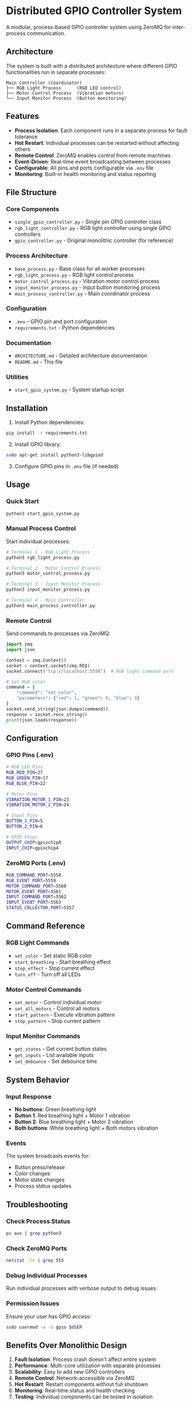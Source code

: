 # Distributed GPIO Controller System

A modular, process-based GPIO controller system using ZeroMQ for inter-process communication.

## Architecture

The system is built with a distributed architecture where different GPIO functionalities run in separate processes:

```
Main Controller (Coordinator)
├── RGB Light Process      (RGB LED control)
├── Motor Control Process  (Vibration motors)
└── Input Monitor Process  (Button monitoring)
```

## Features

- **Process Isolation**: Each component runs in a separate process for fault tolerance
- **Hot Restart**: Individual processes can be restarted without affecting others
- **Remote Control**: ZeroMQ enables control from remote machines
- **Event-Driven**: Real-time event broadcasting between processes
- **Configurable**: All pins and ports configurable via `.env` file
- **Monitoring**: Built-in health monitoring and status reporting

## File Structure

### Core Components
- `single_gpio_controller.py` - Single pin GPIO controller class
- `rgb_light_controller.py` - RGB light controller using single GPIO controllers
- `gpio_controller.py` - Original monolithic controller (for reference)

### Process Architecture
- `base_process.py` - Base class for all worker processes
- `rgb_light_process.py` - RGB light control process
- `motor_control_process.py` - Vibration motor control process
- `input_monitor_process.py` - Input button monitoring process
- `main_process_controller.py` - Main coordinator process

### Configuration
- `.env` - GPIO pin and port configuration
- `requirements.txt` - Python dependencies

### Documentation
- `ARCHITECTURE.md` - Detailed architecture documentation
- `README.md` - This file

### Utilities
- `start_gpio_system.py` - System startup script

## Installation

1. Install Python dependencies:
```bash
pip install -r requirements.txt
```

2. Install GPIO library:
```bash
sudo apt-get install python3-libgpiod
```

3. Configure GPIO pins in `.env` file (if needed)

## Usage

### Quick Start
```bash
python3 start_gpio_system.py
```

### Manual Process Control

Start individual processes:
```bash
# Terminal 1 - RGB Light Process
python3 rgb_light_process.py

# Terminal 2 - Motor Control Process
python3 motor_control_process.py

# Terminal 3 - Input Monitor Process
python3 input_monitor_process.py

# Terminal 4 - Main Controller
python3 main_process_controller.py
```

### Remote Control

Send commands to processes via ZeroMQ:

```python
import zmq
import json

context = zmq.Context()
socket = context.socket(zmq.REQ)
socket.connect("tcp://localhost:5558")  # RGB light command port

# Set RGB color
command = {
    "command": "set_color",
    "parameters": {"red": 1, "green": 0, "blue": 0}
}
socket.send_string(json.dumps(command))
response = socket.recv_string()
print(json.loads(response))
```

## Configuration

### GPIO Pins (.env)
```bash
# RGB LED Pins
RGB_RED_PIN=27
RGB_GREEN_PIN=17
RGB_BLUE_PIN=22

# Motor Pins
VIBRATION_MOTOR_1_PIN=23
VIBRATION_MOTOR_2_PIN=24

# Input Pins
BUTTON_1_PIN=5
BUTTON_2_PIN=6

# GPIO Chips
OUTPUT_CHIP=gpiochip0
INPUT_CHIP=gpiochip4
```

### ZeroMQ Ports (.env)
```bash
RGB_COMMAND_PORT=5558
RGB_EVENT_PORT=5559
MOTOR_COMMAND_PORT=5560
MOTOR_EVENT_PORT=5561
INPUT_COMMAND_PORT=5562
INPUT_EVENT_PORT=5563
STATUS_COLLECTOR_PORT=5557
```

## Command Reference

### RGB Light Commands
- `set_color` - Set static RGB color
- `start_breathing` - Start breathing effect
- `stop_effect` - Stop current effect
- `turn_off` - Turn off all LEDs

### Motor Control Commands
- `set_motor` - Control individual motor
- `set_all_motors` - Control all motors
- `start_pattern` - Execute vibration pattern
- `stop_pattern` - Stop current pattern

### Input Monitor Commands
- `get_states` - Get current button states
- `get_inputs` - List available inputs
- `set_debounce` - Set debounce time

## System Behavior

### Input Response
- **No buttons**: Green breathing light
- **Button 1**: Red breathing light + Motor 1 vibration
- **Button 2**: Blue breathing light + Motor 2 vibration
- **Both buttons**: White breathing light + Both motors vibration

### Events
The system broadcasts events for:
- Button press/release
- Color changes
- Motor state changes
- Process status updates

## Troubleshooting

### Check Process Status
```bash
ps aux | grep python3
```

### Check ZeroMQ Ports
```bash
netstat -ln | grep 555
```

### Debug Individual Processes
Run individual processes with verbose output to debug issues.

### Permission Issues
Ensure your user has GPIO access:
```bash
sudo usermod -a -G gpio $USER
```

## Benefits Over Monolithic Design

1. **Fault Isolation**: Process crash doesn't affect entire system
2. **Performance**: Multi-core utilization with separate processes
3. **Scalability**: Easy to add new GPIO controllers
4. **Remote Control**: Network-accessible via ZeroMQ
5. **Hot Restart**: Restart components without full shutdown
6. **Monitoring**: Real-time status and health checking
7. **Testing**: Individual components can be tested in isolation
